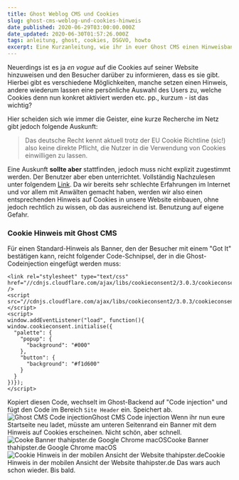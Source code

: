```yaml
---
title: Ghost Weblog CMS und Cookies
slug: ghost-cms-weblog-und-cookies-hinweis
date_published: 2020-06-29T03:00:00.000Z
date_updated: 2020-06-30T01:57:26.000Z
tags: anleitung, ghost, cookies, DSGVO, howto
excerpt: Eine Kurzanleitung, wie ihr in euer Ghost CMS einen Hinweisbanner auf Cookies einfügen könnt. DSGVO lässt grüßen.
---
```


Neuerdings ist es ja *en vogue* auf die Cookies auf seiner Website hinzuweisen und den Besucher darüber zu informieren, dass es sie gibt. Hierbei gibt es verschiedene Möglichkeiten, manche setzen einen Hinweis, andere wiederum lassen eine persönliche Auswahl des Users zu, welche Cookies denn nun konkret aktiviert werden etc. pp., kurzum - ist das wichtig? 

Hier scheiden sich wie immer die Geister, eine kurze Recherche im Netz gibt jedoch folgende Auskunft:

> Das deutsche Recht kennt aktuell trotz der EU Cookie Richtline (sic!) also keine direkte Pflicht, die Nutzer in die Verwendung von Cookies einwilligen zu lassen.

Eine Auskunft **sollte aber** stattfinden, jedoch muss nicht explizit zugestimmt werden. Der Benutzer aber eben unterrichtet. Vollständig Nachzulesen unter folgendem [Link](https://www.e-recht24.de/artikel/datenschutz/8451-hinweispflicht-fuer-cookies.html#:~:text=Das%20deutsche%20Recht%20kennt%20aktuell,von%20Cookies%20einwilligen%20zu%20lassen.&amp;text=Es%20bleibt%20also%20ein%20gewisses,Hinweis%20auf%20Ihrer%20Webseite%20anbieten.). 
Da wir bereits sehr schlechte Erfahrungen im Internet und vor allem mit Anwälten gemacht haben, werden wir also einen entsprechenden Hinweis auf Cookies in unsere Website einbauen, ohne jedoch rechtlich zu wissen, ob das ausreichend ist. Benutzung auf eigene Gefahr. 

### Cookie Hinweis mit Ghost CMS

Für einen Standard-Hinweis als Banner, den der Besucher mit einem "Got It" bestätigen kann, reicht folgender Code-Schnipsel, der in die Ghost-Codeinjection eingefügt werden muss:

    <link rel="stylesheet" type="text/css" href="//cdnjs.cloudflare.com/ajax/libs/cookieconsent2/3.0.3/cookieconsent.min.css" />
    <script src="//cdnjs.cloudflare.com/ajax/libs/cookieconsent2/3.0.3/cookieconsent.min.js"></script>
    <script>
    window.addEventListener("load", function(){
    window.cookieconsent.initialise({
      "palette": {
        "popup": {
          "background": "#000"
        },
        "button": {
          "background": "#f1d600"
        }
      }
    })});
    </script>
    

Kopiert diesen Code, wechselt im Ghost-Backend auf "Code injection" und fügt den Code im Bereich `Site Header` ein. Speichert ab. 
![Ghost CMS Code injection](__GHOST_URL__/content/images/2020/06/Bildschirmfoto-2020-06-29-um-14.26.03.png)Ghost CMS Code injection
Wenn ihr nun eure Startseite neu ladet, müsste am unteren Seitenrand ein Banner mit dem Hinweis auf Cookies erscheinen. Nicht schön, aber schnell.
![Cooke Banner thahipster.de Google Chrome macOS](__GHOST_URL__/content/images/2020/06/Bildschirmfoto-2020-06-29-um-19.55.33.png)Cooke Banner thahipster.de Google Chrome macOS![Cookie Hinweis in der mobilen Ansicht der Website thahipster.de](__GHOST_URL__/content/images/2020/06/cookie_thahipster.de.PNG)Cookie Hinweis in der mobilen Ansicht der Website thahipster.de
Das wars auch schon wieder. Bis bald.
